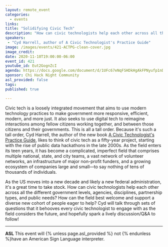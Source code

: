 ```yaml
---
layout: remote_event
categories:
  - events
links: 
title: "Solidifying Civic Tech"
description: "How can civic technologists help each other across all the different government levels, agencies, disciplines, partnership types, and public needs? How can the field best welcome and support a diverse new cohort of people eager to help? Cyd will talk through sets of questions that it behooves every civic technologist to engage with as the field considers the future, and hopefully spark a lively discussion/Q&A to follow!"
speakers:
 - "Cyd Harrell, author of A Civic Technologist's Practice Guide"
image: /images/events/421-ACTPG-clean-cover.jpg
image_credit:
date: 2020-11-10T19:00:00-06:00
event_id: 421
youtube_id: Eut2GognZcI
agenda: https://docs.google.com/document/d/1UFc67eNqFSHDkHgAkFPNyufp1nDoFHN0L-47nvUIbog/edit?usp=sharing
sponsor: Chi Hack Night Community
asl_provided: false
tags: 
published: true

---
```


Civic tech is a loosely integrated movement that aims to use modern technology practices to make government more responsive, efficient, modern, and more just. It also seeks to use digital tech to reimagine interactions among fellow citizens working together, and between those citizens and their governments. This is all a tall order. Because it's such a tall order, Cyd Harrell, the author of the new book [A Civic Technologist's Practice Guide](http://cydharrell.com/book), likes to think of civic tech as a fifty-year project, starting with the rise of public data hackathons in the late 2000s. As the field enters its teen years, it has become a complicated, imperfect field that comprises multiple national, state, and city teams, a vast network of volunteer networks, an infrastructure of major non-profit funders, and a growing ecosystem of companies large and small—to say nothing of tens of thousands of individuals. 

As the US moves into a new decade and likely a new federal administration, it's a great time to take stock. How can civic technologists help each other across all the different government levels, agencies, disciplines, partnership types, and public needs? How can the field best welcome and support a diverse new cohort of people eager to help? Cyd will talk through sets of questions that it behooves every civic technologist to engage with as the field considers the future, and hopefully spark a lively discussion/Q&A to follow!

---

**ASL** This event will {% unless page.asl_provided %} not {% endunless %}have an American Sign Language interpreter.
